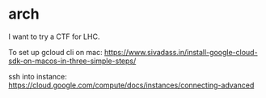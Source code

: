 # arch
I want to try a CTF for LHC.

To set up gcloud cli on mac: https://www.sivadass.in/install-google-cloud-sdk-on-macos-in-three-simple-steps/

ssh into instance: https://cloud.google.com/compute/docs/instances/connecting-advanced
